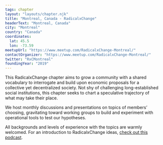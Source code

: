```yaml
---
tags: chapter
layout: "layouts/chapter.njk"
title: "Montreal, Canada - RadicalxChange"
headerText: "Montreal, Canada"
city: "Montreal"
country: "Canada"
coordinates:
  lat: 45.5
  lon: -73.59
meetupUrl: "https://www.meetup.com/RadicalxChange-Montreal/"
contactOrganizer: "https://www.meetup.com/RadicalxChange-Montreal/"
twitter: "RxCMontreal"
foundingYear: "2019"
---
```

This RadicalxChange chapter aims to grow a community with a shared vocabulary to interrogate and build upon economic proposals for a collective yet decentralized society. Not shy of challenging long-established social institutions, this chapter seeks to chart a speculative trajectory of what may take their place.

We host monthly discussions and presentations on topics of members’ choosing, gravitating toward working groups to build and experiment with operational tools to test our hypotheses.

All backgrounds and levels of experience with the topics are warmly welcomed. For an introduction to RadicalxChange ideas, [check out this podcast](https://80000hours.org/podcast/episodes/glen-weyl-radically-reforming-capitalism-and-democracy/).